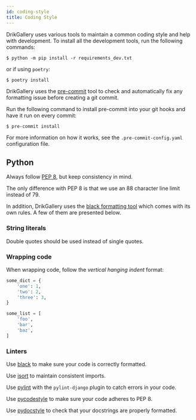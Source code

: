 ```yaml
---
id: coding-style
title: Coding Style
---
```


DrikGallery uses various tools to maintain a common coding style and help with development. 
To install all the development tools, run the following commands:

```console
$ python -m pip install -r requirements_dev.txt
```

or if using `poetry`:

```console
$ poetry install
```

DrikGallery uses the [pre-commit](https://pre-commit.com/#install) tool to check and automatically fix any formatting issue before creating a git commit.

Run the following command to install pre-commit into your git hooks and have it run on every commit:

```console
$ pre-commit install
```

For more information on how it works, see the `.pre-commit-config.yaml` configuration file.

## Python

Always follow [PEP 8](https://www.python.org/dev/peps/pep-0008/), but keep consistency in mind.

The only difference with PEP 8 is that we use an 88 character line limit instead of 79.

In addition, DrikGallery uses the [black formatting tool](https://github.com/python/black) which comes with its own rules. A few of them are presented below.


### String literals

Double quotes should be used instead of single quotes.


### Wrapping code

When wrapping code, follow the _vertical hanging indent_ format:

```python
some_dict = {
    'one': 1,
    'two': 2,
    'three': 3,
}
```

```python
some_list = [
    'foo',
    'bar',
    'baz',
]
```


### Linters

Use [black](https://github.com/python/black/) to make sure your code is correctly formatted.

Use [isort](https://github.com/timothycrosley/isort) to maintain consistent imports.

Use [pylint](https://www.pylint.org/) with the `pylint-django` plugin to catch errors in your code.

Use [pycodestyle](http://pycodestyle.pycqa.org/en/latest/) to make sure your code adheres to PEP 8.

Use [pydocstyle](http://pydocstyle.pycqa.org/en/latest/) to check that your docstrings are properly formatted.
